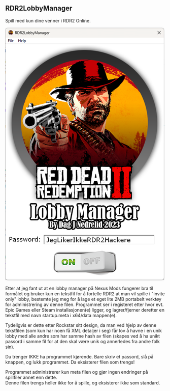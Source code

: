 ﻿## RDR2LobbyManager

Spill med kun dine venner i RDR2 Online.  

![Example UI_1](illustrasjon.png)  

Etter at jeg fant ut at en lobby manager på Nexus Mods fungerer bra til formålet og bruker kun en 
tekstfil for å fortelle RDR2 at man vil spille i "invite only" lobby, bestemte jeg meg for å lage 
et eget lite 2MB portabelt verktøy for administrering av denne filen. Programmet ser i registeret 
etter hvor evt. Epic Games eller Steam installasjonen(e) ligger, og lagrer/fjerner deretter en tekstfil 
med navn startup.meta i x64/data mappen(e).  

Tydeligvis er dette etter Rockstar sitt design, da man ved hjelp av denne tekstfilen (som kun har noen 
få XML detaljer i seg) får lov å havne i en unik lobby med alle andre som har samme hash av filen 
(skapes ved å ha unikt passord i samme fil for at den skal være unik og annerledes fra andre folk sin).  

Du trenger IKKE ha programmet kjørende. Bare skriv et passord, slå på knappen, og lukk programmet. Da eksisterer filen som trengs!  

Programmet administrerer kun meta filen og gjør ingen endringer på spillfiler annet enn dette.  
Denne filen trengs heller ikke for å spille, og eksisterer ikke som standard.